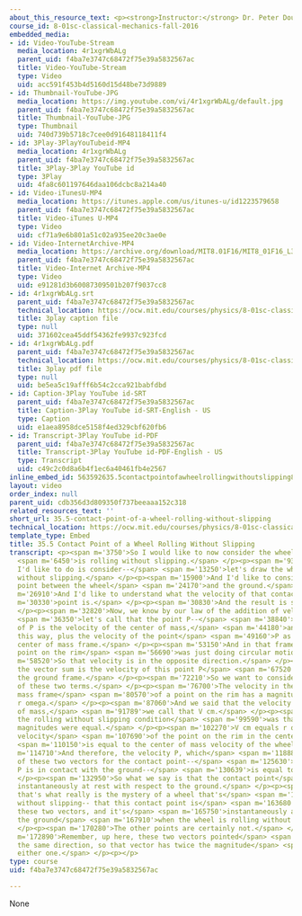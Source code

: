 ```yaml
---
about_this_resource_text: <p><strong>Instructor:</strong> Dr. Peter Dourmashkin</p>
course_id: 8-01sc-classical-mechanics-fall-2016
embedded_media:
- id: Video-YouTube-Stream
  media_location: 4r1xgrWbALg
  parent_uid: f4ba7e3747c68472f75e39a5832567ac
  title: Video-YouTube-Stream
  type: Video
  uid: acc591f453b4d5160d15d48be73d9889
- id: Thumbnail-YouTube-JPG
  media_location: https://img.youtube.com/vi/4r1xgrWbALg/default.jpg
  parent_uid: f4ba7e3747c68472f75e39a5832567ac
  title: Thumbnail-YouTube-JPG
  type: Thumbnail
  uid: 740d739b5718c7cee0d91648118411f4
- id: 3Play-3PlayYouTubeid-MP4
  media_location: 4r1xgrWbALg
  parent_uid: f4ba7e3747c68472f75e39a5832567ac
  title: 3Play-3Play YouTube id
  type: 3Play
  uid: 4fa8c601197646daa106dcbc8a214a40
- id: Video-iTunesU-MP4
  media_location: https://itunes.apple.com/us/itunes-u/id1223579658
  parent_uid: f4ba7e3747c68472f75e39a5832567ac
  title: Video-iTunes U-MP4
  type: Video
  uid: cf71a9e6b801a51c02a935ee20c3ae0e
- id: Video-InternetArchive-MP4
  media_location: https://archive.org/download/MIT8.01F16/MIT8_01F16_L35v05_360p.mp4
  parent_uid: f4ba7e3747c68472f75e39a5832567ac
  title: Video-Internet Archive-MP4
  type: Video
  uid: e91281d3b60087309501b207f9037cc8
- id: 4r1xgrWbALg.srt
  parent_uid: f4ba7e3747c68472f75e39a5832567ac
  technical_location: https://ocw.mit.edu/courses/physics/8-01sc-classical-mechanics-fall-2016/week-12-rotations-and-translation-rolling/35.5-contact-point-of-a-wheel-rolling-without-slipping/35.5-contact-point-of-a-wheel-rolling-without-slipping/4r1xgrWbALg.srt
  title: 3play caption file
  type: null
  uid: 371602cea45ddf54362fe9937c923fcd
- id: 4r1xgrWbALg.pdf
  parent_uid: f4ba7e3747c68472f75e39a5832567ac
  technical_location: https://ocw.mit.edu/courses/physics/8-01sc-classical-mechanics-fall-2016/week-12-rotations-and-translation-rolling/35.5-contact-point-of-a-wheel-rolling-without-slipping/35.5-contact-point-of-a-wheel-rolling-without-slipping/4r1xgrWbALg.pdf
  title: 3play pdf file
  type: null
  uid: be5ea5c19afff6b54c2cca921babfdbd
- id: Caption-3Play YouTube id-SRT
  parent_uid: f4ba7e3747c68472f75e39a5832567ac
  title: Caption-3Play YouTube id-SRT-English - US
  type: Caption
  uid: e1aea8958dce5158f4ed329cbf620fb6
- id: Transcript-3Play YouTube id-PDF
  parent_uid: f4ba7e3747c68472f75e39a5832567ac
  title: Transcript-3Play YouTube id-PDF-English - US
  type: Transcript
  uid: c49c2c0d8a6b4f1ec6a40461fb4e2567
inline_embed_id: 563592635.5contactpointofawheelrollingwithoutslipping84668288
layout: video
order_index: null
parent_uid: cdb356d3d809350f737beeaaa152c318
related_resources_text: ''
short_url: 35.5-contact-point-of-a-wheel-rolling-without-slipping
technical_location: https://ocw.mit.edu/courses/physics/8-01sc-classical-mechanics-fall-2016/week-12-rotations-and-translation-rolling/35.5-contact-point-of-a-wheel-rolling-without-slipping/35.5-contact-point-of-a-wheel-rolling-without-slipping
template_type: Embed
title: 35.5 Contact Point of a Wheel Rolling Without Slipping
transcript: <p><span m='3750'>So I would like to now consider the wheel that</span>
  <span m='6450'>is rolling without slipping.</span> </p><p><span m='9330'>And what
  I'd like to do is consider--</span> <span m='13250'>let's draw the wheel rolling
  without slipping.</span> </p><p><span m='15900'>And I'd like to consider the contact
  point between the wheel</span> <span m='24170'>and the ground.</span> </p><p><span
  m='26910'>And I'd like to understand what the velocity of that contact</span> <span
  m='30330'>point is.</span> </p><p><span m='30830'>And the result is surprising.</span>
  </p><p><span m='32820'>Now, we know by our law of the addition of velocities--</span>
  <span m='36350'>let's call that the point P--</span> <span m='38840'>that the velocity
  of P is the velocity of the center of mass,</span> <span m='44180'>and that pointed
  this way, plus the velocity of the point</span> <span m='49160'>P as seen in the
  center of mass frame.</span> </p><p><span m='53150'>And in that frame, every single
  point on the rim</span> <span m='56690'>was just doing circular motion.</span> </p><p><span
  m='58520'>So that velocity is in the opposite direction.</span> </p><p><span m='63200'>And
  the vector sum is the velocity of this point P</span> <span m='67520'>as seen in
  the ground frame.</span> </p><p><span m='72210'>So we want to consider the magnitudes
  of these two terms.</span> </p><p><span m='76700'>The velocity in the center of
  mass frame</span> <span m='80570'>of a point on the rim has a magnitude equal to
  r omega.</span> </p><p><span m='87060'>And we said that the velocity of the center
  of mass,</span> <span m='91789'>we call that V cm.</span> </p><p><span m='94580'>Now,
  the rolling without slipping condition</span> <span m='99590'>was that these two
  magnitudes were equal.</span> </p><p><span m='102270'>V cm equals r omega, or the
  velocity</span> <span m='107690'>of the point on the rim in the center of mass frame</span>
  <span m='110150'>is equal to the center of mass velocity of the wheel.</span> </p><p><span
  m='114710'>And therefore, the velocity P, which</span> <span m='118880'>is the sum
  of these two vectors for the contact point--</span> <span m='125630'>so that's when
  P is in contact with the ground--</span> <span m='130639'>is equal to 0.</span>
  </p><p><span m='132950'>So what we say is that the contact point</span> <span m='139910'>is
  instantaneously at rest with respect to the ground.</span> </p><p><span m='157210'>And
  that's what really is the mystery of a wheel that's</span> <span m='160260'>rolling
  without slipping-- that this contact point is</span> <span m='163680'>the sum of
  these two vectors, and it's</span> <span m='165750'>instantaneously at rest with
  the ground</span> <span m='167910'>when the wheel is rolling without slipping.</span>
  </p><p><span m='170280'>The other points are certainly not.</span> </p><p><span
  m='172890'>Remember, up here, these two vectors pointed</span> <span m='176760'>in
  the same direction, so that vector has twice the magnitude</span> <span m='182280'>of
  either one.</span> </p><p></p>
type: course
uid: f4ba7e3747c68472f75e39a5832567ac

---
```

None